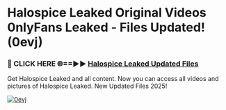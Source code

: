 # Halospice Leaked Original Videos 0nlyFans Leaked - Files Updated! (0evj)

<h3>🔴 CLICK HERE 🌐==►► <a href="https://tinyurl.com/ms9xzufz" rel="nofollow">Halospice Leaked Updated Files</a></h3>

Get Halospice Leaked and all content. Now you can access all videos and pictures of Halospice Leaked. New Updated Files 2025!

[![0evj](https://i.imgur.com/ppqm5kG.gif)](https://tinyurl.com/ms9xzufz)
